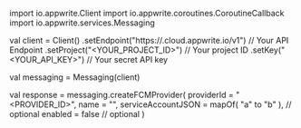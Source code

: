 import io.appwrite.Client
import io.appwrite.coroutines.CoroutineCallback
import io.appwrite.services.Messaging

val client = Client()
    .setEndpoint("https://<REGION>.cloud.appwrite.io/v1") // Your API Endpoint
    .setProject("<YOUR_PROJECT_ID>") // Your project ID
    .setKey("<YOUR_API_KEY>") // Your secret API key

val messaging = Messaging(client)

val response = messaging.createFCMProvider(
    providerId = "<PROVIDER_ID>",
    name = "<NAME>",
    serviceAccountJSON = mapOf( "a" to "b" ), // optional
    enabled = false // optional
)
